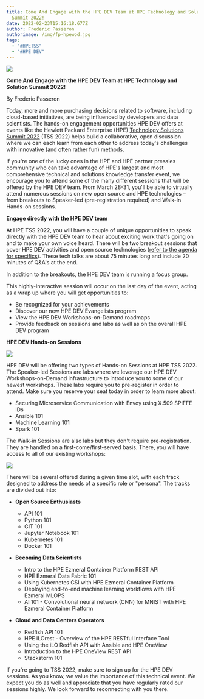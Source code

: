 ```yaml
---
title: Come And Engage with the HPE DEV Team at HPE Technology and Solution
  Summit 2022!
date: 2022-02-23T15:16:18.677Z
author: Frederic Passeron
authorimage: /img/fp-hpewod.jpg
tags:
  - "#HPETSS"
  - "#HPE DEV"
---
```

![](/img/tss-fred-blog-1.png)

**Come And Engage with the HPE DEV Team at HPE Technology and Solution Summit 2022!**

By Frederic Passeron




Today, more and more purchasing decisions related to software, including cloud-based initiatives, are being influenced by developers and data scientists. The hands-on engagement opportunities HPE DEV offers at events like the Hewlett Packard Enterprise (HPE) [Technology Solutions Summit 2022](https://h41382.www4.hpe.com/tss/) (TSS 2022) helps build a collaborative, open discussion where we can each learn from each other to address today's challenges with innovative (and often rather fun) methods.

If you're one of the lucky ones in the HPE and HPE partner presales community who can take advantage of HPE's largest and most comprehensive technical and solutions knowledge transfer event, we encourage you to attend some of the many different sessions that will be offered by the HPE DEV team. From March 28-31, you'll be able to virtually attend numerous sessions on new open source and HPE technologies – from breakouts to Speaker-led (pre-registration required) and Walk-in Hands-on sessions.



**Engage directly with the HPE DEV team**

At HPE TSS 2022, you will have a couple of unique opportunities to speak directly with the HPE DEV team to hear about exciting work that's going on and to make your own voice heard. There will be two breakout sessions that cover HPE DEV activities and open source technologies ([refer to the agenda for specifics](https://h41382.www4.hpe.com/tss/application/assets/pdf/TSS22-More_About_Our_Sessions.pdf)). These tech talks are about 75 minutes long and include 20 minutes of Q&A's at the end.

In addition to the breakouts, the HPE DEV team is running a focus group.

This highly-interactive session will occur on the last day of the event, acting as a wrap up where you will get opportunities to:

- Be recognized for your achievements
- Discover our new HPE DEV Evangelists program
- View the HPE DEV Workshops-on-Demand roadmaps
- Provide feedback on sessions and labs as well as on the overall HPE DEV program



**HPE DEV Hands-on Sessions**

![](/img/tss-fred-blog-2.png)

HPE DEV will be offering two types of Hands-on Sessions at HPE TSS 2022. The Speaker-led Sessions are labs where we leverage our HPE DEV Workshops-on-Demand infrastructure to introduce you to some of our newest workshops. These labs require you to pre-register in order to attend. Make sure you reserve your seat today in order to learn more about:

- Securing Microservice Communication with Envoy using X.509 SPIFFE IDs
- Ansible 101
- Machine Learning 101
- Spark 101

The Walk-in Sessions are also labs but they don't require pre-registration. They are handled on a first-come/first-served basis. There, you will have access to all of our existing workshops:



![](/img/tss-fred-blog-3.png)



There will be several offered during a given time slot, with each track designed to address the needs of a specific role or "persona". The tracks are divided out into:



- **Open Source Enthusiasts**
  - API 101
  - Python 101
  - GIT 101
  - Jupyter Notebook 101
  - Kubernetes 101
  - Docker 101


- **Becoming Data Scientists**
  - Intro to the HPE Ezmeral Container Platform REST API
  - HPE Ezmeral Data Fabric 101
  - Using Kubernetes CSI with HPE Ezmeral Container Platform
  - Deploying end-to-end machine learning workflows​ with HPE Ezmeral MLOPS​
  - AI 101 - Convolutional neural network (CNN) for MNIST​ with HPE Ezmeral Container Platform


- **Cloud and Data Centers Operators**
  - Redfish API 101
  - HPE iLOrest - Overview of the HPE RESTful Interface Tool
  - Using the iLO Redfish API with Ansible and HPE OneView
  - Introduction to the HPE OneView REST API
  - Stackstorm 101



If you're going to TSS 2022, make sure to sign up for the HPE DEV sessions. As you know, we value the importance of this technical event. We expect you do as well and appreciate that you have regularly rated our sessions highly. We look forward to reconnecting with you there.

